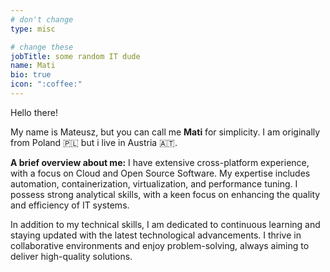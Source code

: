 ```yaml
---
# don't change
type: misc

# change these
jobTitle: some random IT dude
name: Mati
bio: true
icon: ":coffee:"
---
```


Hello there!

My name is Mateusz, but you can call me **Mati** for simplicity. I am originally from Poland :poland: but i live in Austria :austria:.

**A brief overview about me:** I have extensive cross-platform experience, with a focus on Cloud and Open Source Software. My expertise includes automation, containerization, virtualization, and performance tuning. I possess strong analytical skills, with a keen focus on enhancing the quality and efficiency of IT systems.

In addition to my technical skills, I am dedicated to continuous learning and staying updated with the latest technological advancements. I thrive in collaborative environments and enjoy problem-solving, always aiming to deliver high-quality solutions.
